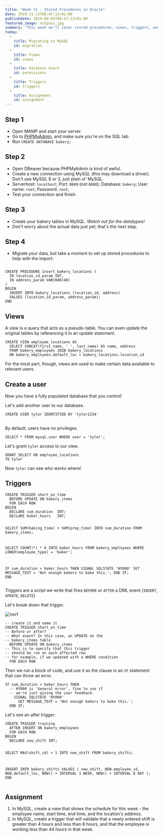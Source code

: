 ```yaml
---
title: "Week 11 - Stored Procedures in Oracle"
date: 2019-11-12T08:47:11+01:00
publishdate: 2019-09-02T08:47:11+01:00
featured_image: notpass.jpg
summary: "This week we'll cover stored procedures, views, triggers, and user permissions"
today:
  -
    title: Migrating to MySQL
    id: migration
  -
    title: Views
    id: views
  -
    title: Database Users
    id: permissions
  -
    title: Triggers
    id: triggers
  -
    title: Assignment
    id: assignment
---
```

<section id="migration">
  <div class="grid-x">
    <div class="cell large-6 large-offset-3 medium-10 medium-offset-1">
      <h2 class="h2">Step 1</h2>
      <ul>
        <li>Open MAMP and start your server.</li>
        <li>Go to <a href="http://localhost:8888/phpMyAdmin/server_sql.php">PHPMyAdmin</a>, and make sure you're on the SQL tab.</li>
        <li>Run <code class="language-sql">CREATE DATABASE bakery;</code></li>
      </ul>
    </div>
  </div>
</section>
<section>
  <div class="grid-x">
    <div class="cell large-6 large-offset-3 medium-10 medium-offset-1">
      <h2 class="h2">Step 2</h2>
      <ul>
        <li>Open DBeaver because PHPMyAdmin is kind of awful.</li>
        <li>Create a new connection using MySQL (this may download a driver). Don't use MySQL 8 or 3, just plain ol' MySQL.</li>
        <li>Serverhost: <code>localhost</code>; Port: <code>8889</code> (not <code>8888</code>); Database: <code>bakery</code>; User name: <code>root</code>; Password: <code>root</code>;</li>
        <li>Test your connection and finish.</li>
      </ul>
    </div>
  </div>
</section>

<section>
  <div class="grid-x">
    <div class="cell large-6 large-offset-3 medium-10 medium-offset-1">
      <h2 class="h2">Step 3</h2>
      <ul>
        <li>Create your bakery tables in MySQL. <em>Watch out for the datatypes!</em></li>  
        <li>Don't worry about the actual data just yet; that's the next step.</li>      
      </ul>
    </div>
  </div>
</section>

<section>
  <div class="grid-x">
    <div class="cell large-6 large-offset-3 medium-10 medium-offset-1">
      <h2 class="h2">Step 4</h2>
      <ul>
        <li>Migrate your data, but take a moment to set up stored procedures to help with the import:</li>    
      </ul>
      <pre><code class="language-sql">
CREATE PROCEDURE insert_bakery_locations ( 
  IN location_id_param INT, 
  IN address_param VARCHAR(40) 
) 
BEGIN
  INSERT INTO bakery_locations (location_id, address) 
  VALUES (location_id_param, address_param); 
END</code></pre>
    </div>
  </div>
</section>
<section id="views">
  <div class="grid-x">
    <div class="cell large-6 large-offset-3 medium-10 medium-offset-1">
      <h2 class="h2">Views</h2>
    </div>
  </div>
</section>
<section>
  <div class="grid-x">
    <div class="cell large-6 large-offset-3 medium-10 medium-offset-1">
      <p>A view is a query that acts as a pseudo-table. You can even update the original tables by referencing it in an update statement.</p>
      <pre><code class="language-sql">CREATE VIEW employee_locations AS
  SELECT CONCAT(first_name, ' ', last_name) AS name, address
  FROM bakery_employees JOIN bakery_locations
  ON bakery_employees.default_loc = bakery_locations.location_id</code></pre>
      <p>For the most part, though, views are used to make certain data available to relevant users.</p>
    </div>
  </div>
</section>
<section id="permissions">
  <div class="grid-x">
    <div class="cell large-6 large-offset-3 medium-10 medium-offset-1">
      <h2 class="h2">Create a user</h2>
      <p>Now you have a fully populated database that you control!</p>
      <p>Let's add another user to our database.</p>
      <pre><code class="language-sql">CREATE USER tyler IDENTIFIED BY 'tyler1234'</code>
      </pre>
    </div>
  </div>
</section>
<section>
  <div class="grid-x">
    <div class="cell large-6 large-offset-3 medium-10 medium-offset-1">
      <p>By default, users have <em>no</em> privileges.</p>
      <pre><code class="language-sql">SELECT * FROM mysql.user WHERE user = 'tyler';</code></pre>
      <p>Let's grant <code>tyler</code> access to our view.</p>
      <pre><code class="language-sql">GRANT SELECT ON employee_locations
TO tyler</code></pre>
      <p>Now <code>tyler</code> can see who works where!</p>
    </div>
  </div>
</section>
<section id="triggers">
  <div class="grid-x">
    <div class="cell large-6 large-offset-3 medium-10 medium-offset-1">
      <h2 class="h2">Triggers</h2>
      <pre><code class="language-sql no-max">CREATE TRIGGER short_on_time
  BEFORE UPDATE ON bakery_items
  FOR EACH ROW
BEGIN
  DECLARE sum_duration  INT;
  DECLARE baker_hours   INT;

  SELECT SUM(baking_time) + SUM(prep_time)
  INTO sum_duration
  FROM bakery_items;

  SELECT COUNT(*) * 8
  INTO baker_hours
  FROM bakery_employees
  WHERE LOWER(employee_type) = 'baker';

  IF sum_duration > baker_hours THEN
    SIGNAL SQLSTATE 'HY000'
      SET MESSAGE_TEXT = 'Not enough bakers to bake this.';
  END IF;
END</code></pre>
    </div>
  </div>
</section>
<section>
  <div class="grid-x">
    <div class="cell large-6 large-offset-3 medium-10 medium-offset-1">
      <p>Triggers are a script we write that fires <code>BEFORE</code> or <code>AFTER</code> a DML event (<code>INSERT</code>, <code>UPDATE</code>, <code>DELETE</code>)</p>
    </div>
  </div>
</section>
<section>
  <div class="grid-x">
    <div class="cell large-6 large-offset-3 medium-10 medium-offset-1">
      <p>Let's break down that trigger.</p>
      <img src="https://d3nevzfk7ii3be.cloudfront.net/igi/UOl6JFP4SIafwQkb.medium" alt="nerf">
    </div>
  </div>
</section>
<section>
  <div class="grid-x">
    <div class="cell large-6 large-offset-3 medium-10 medium-offset-1">
      <pre><code class="language-sql">-- create it and name it
CREATE TRIGGER short_on_time
-- Before or after?
-- What event? In this case, an UPDATE on the 
-- bakery_items table
  BEFORE UPDATE ON bakery_items
-- This is to specify that this trigger
-- should be run on each affected row
-- for example, if we updated with a WHERE condition
  FOR EACH ROW</code></pre>
    </div>
  </div>
</section>
<section>
  <div class="grid-x">
    <div class="cell large-6 large-offset-3 medium-10 medium-offset-1">
<p>Then we run a block of code, and use it as the clause in an <code>IF</code> statement that can throw an error.</p>
<pre><code class="language-sql">IF sum_duration > baker_hours THEN
  -- HY000 is 'General error', fine to use if
  -- we're just giving the user feedback.
    SIGNAL SQLSTATE 'HY000'
      SET MESSAGE_TEXT = 'Not enough bakers to bake this.';
  END IF;</code></pre>
    </div>
  </div>
</section>
<section>
  <div class="grid-x">
    <div class="cell large-6 large-offset-3 medium-10 medium-offset-1">
      <p>Let's see an after trigger:</p>
      <pre><code class="language-sql no-max">CREATE TRIGGER training
  AFTER INSERT ON bakery_employees
  FOR EACH ROW
BEGIN
  DECLARE new_shift INT;
  
  SELECT MAX(shift_id) + 1 
  INTO new_shift
  FROM bakery_shifts;

  INSERT INTO bakery_shifts 
  VALUES (
    new_shift, 
    NEW.employee_id, 
    NEW.default_loc,
    NOW() + INTERVAL 1 WEEK, 
    NOW() + INTERVAL 8 DAY
  );
END</code></pre>
    </div>
  </div>
</section>
<section id="assignment">
  <div class="grid-x">
    <div class="cell large-6 large-offset-3 medium-10 medium-offset-1">
      <h2 class="h2">Assignment</h2>
      <ol>
        <li>In MySQL, create a view that shows the schedule for this week - the employee name, start time, end time, and the location's address.</li>
        <li>In MySQL, create a trigger that will validate that a newly entered shift is greater than 4 hours and less than 8 hours, and that the employee is working less than 44 hours in that week.</li>
      </ol>
    </div>
  </div>
</section>
